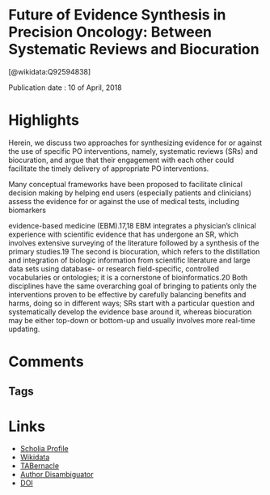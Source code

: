 
Future of Evidence Synthesis in Precision Oncology: Between Systematic Reviews and Biocuration
==============================================================================================
  
  [@wikidata:Q92594838]  
  
Publication date : 10 of April, 2018  

# Highlights

 Herein, we discuss two approaches for synthesizing evidence for or against the use of specific PO interventions, namely, systematic reviews (SRs) and biocuration, and argue that their engagement with each other could facilitate the timely delivery of appropriate PO interventions.


Many conceptual frameworks have been proposed to facilitate clinical decision making by helping end users (especially patients and clinicians) assess the evidence for or against the use of medical tests, including biomarkers

 evidence-based medicine (EBM).17,18 EBM integrates a physician’s clinical experience with scientific evidence that has undergone an SR, which involves extensive surveying of the literature followed by a synthesis of the primary studies.19 The second is biocuration, which refers to the distillation and integration of biologic information from scientific literature and large data sets using database- or research field-specific, controlled vocabularies or ontologies; it is a cornerstone of bioinformatics.20 Both disciplines have the same overarching goal of bringing to patients only the interventions proven to be effective by carefully balancing benefits and harms, doing so in different ways; SRs start with a particular question and systematically develop the evidence base around it, whereas biocuration may be either top-down or bottom-up and usually involves more real-time updating.

 

# Comments

## Tags

# Links
  
 * [Scholia Profile](https://scholia.toolforge.org/work/Q92594838)  
 * [Wikidata](https://www.wikidata.org/wiki/Q92594838)  
 * [TABernacle](https://tabernacle.toolforge.org/?#/tab/manual/Q92594838/P921%3BP4510)  
 * [Author Disambiguator](https://author-disambiguator.toolforge.org/work_item_oauth.php?id=Q92594838&batch_id=&match=1&author_list_id=&doit=Get+author+links+for+work)  
 * [DOI](https://doi.org/10.1200/PO.17.00175)  
